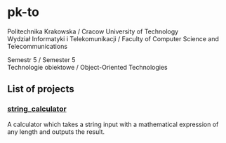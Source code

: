 # pk-to

Politechnika Krakowska / Cracow University of Technology  
Wydział Informatyki i Telekomunikacji / Faculty of Computer Science and Telecommunications

Semestr 5 / Semester 5  
Technologie obiektowe / Object-Oriented Technologies

## List of projects

### [string_calculator](https://github.com/tzch96/pk-to/tree/master/string-calculator)
A calculator which takes a string input with a mathematical expression of any length and outputs the result.  
